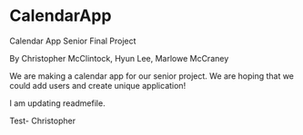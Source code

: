 # CalendarApp
Calendar App Senior Final Project

By Christopher McClintock, Hyun Lee, Marlowe McCraney

We are making a calendar app for our senior project. We are hoping that we could add users and create unique application!

I am updating readmefile.

Test- Christopher